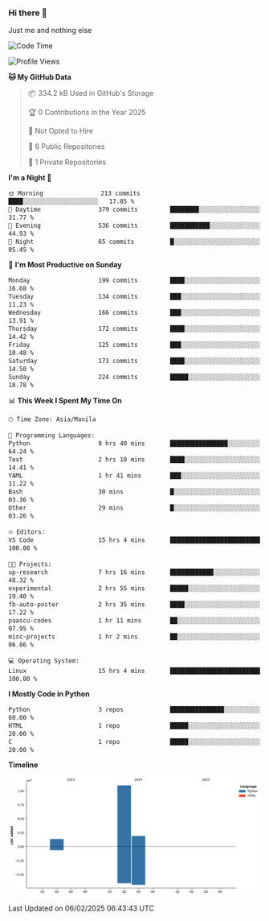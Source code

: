 ### Hi there 👋

Just me and nothing else


<!--START_SECTION:waka-->
![Code Time](http://img.shields.io/badge/Code%20Time-723%20hrs%2023%20mins-blue)

![Profile Views](http://img.shields.io/badge/Profile%20Views-0-blue)

**🐱 My GitHub Data** 

> 📦 334.2 kB Used in GitHub's Storage 
 > 
> 🏆 0 Contributions in the Year 2025
 > 
> 🚫 Not Opted to Hire
 > 
> 📜 6 Public Repositories 
 > 
> 🔑 1 Private Repositories 
 > 
**I'm a Night 🦉** 

```text
🌞 Morning                213 commits         ████░░░░░░░░░░░░░░░░░░░░░   17.85 % 
🌆 Daytime                379 commits         ████████░░░░░░░░░░░░░░░░░   31.77 % 
🌃 Evening                536 commits         ███████████░░░░░░░░░░░░░░   44.93 % 
🌙 Night                  65 commits          █░░░░░░░░░░░░░░░░░░░░░░░░   05.45 % 
```
📅 **I'm Most Productive on Sunday** 

```text
Monday                   199 commits         ████░░░░░░░░░░░░░░░░░░░░░   16.68 % 
Tuesday                  134 commits         ███░░░░░░░░░░░░░░░░░░░░░░   11.23 % 
Wednesday                166 commits         ███░░░░░░░░░░░░░░░░░░░░░░   13.91 % 
Thursday                 172 commits         ████░░░░░░░░░░░░░░░░░░░░░   14.42 % 
Friday                   125 commits         ███░░░░░░░░░░░░░░░░░░░░░░   10.48 % 
Saturday                 173 commits         ████░░░░░░░░░░░░░░░░░░░░░   14.50 % 
Sunday                   224 commits         █████░░░░░░░░░░░░░░░░░░░░   18.78 % 
```


📊 **This Week I Spent My Time On** 

```text
🕑︎ Time Zone: Asia/Manila

💬 Programming Languages: 
Python                   9 hrs 40 mins       ████████████████░░░░░░░░░   64.24 % 
Text                     2 hrs 10 mins       ████░░░░░░░░░░░░░░░░░░░░░   14.41 % 
YAML                     1 hr 41 mins        ███░░░░░░░░░░░░░░░░░░░░░░   11.22 % 
Bash                     30 mins             █░░░░░░░░░░░░░░░░░░░░░░░░   03.36 % 
Other                    29 mins             █░░░░░░░░░░░░░░░░░░░░░░░░   03.26 % 

🔥 Editors: 
VS Code                  15 hrs 4 mins       █████████████████████████   100.00 % 

🐱‍💻 Projects: 
up-research              7 hrs 16 mins       ████████████░░░░░░░░░░░░░   48.32 % 
experimental             2 hrs 55 mins       █████░░░░░░░░░░░░░░░░░░░░   19.40 % 
fb-auto-poster           2 hrs 35 mins       ████░░░░░░░░░░░░░░░░░░░░░   17.22 % 
paascu-codes             1 hr 11 mins        ██░░░░░░░░░░░░░░░░░░░░░░░   07.95 % 
misc-projects            1 hr 2 mins         ██░░░░░░░░░░░░░░░░░░░░░░░   06.86 % 

💻 Operating System: 
Linux                    15 hrs 4 mins       █████████████████████████   100.00 % 
```

**I Mostly Code in Python** 

```text
Python                   3 repos             ███████████████░░░░░░░░░░   60.00 % 
HTML                     1 repo              █████░░░░░░░░░░░░░░░░░░░░   20.00 % 
C                        1 repo              █████░░░░░░░░░░░░░░░░░░░░   20.00 % 
```



**Timeline**

![Lines of Code chart](https://raw.githubusercontent.com/brutist/brutist/main/assets/bar_graph.png)


 Last Updated on 06/02/2025 06:43:43 UTC
<!--END_SECTION:waka-->
